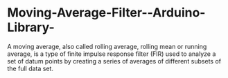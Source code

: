 Moving-Average-Filter--Arduino-Library-
=======================================

A moving average, also called rolling average, rolling mean or running average, is a type of finite impulse response filter (FIR) used to analyze a set of datum points by creating a series of averages of different subsets of the full data set.